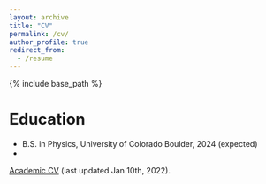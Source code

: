 ```yaml
---
layout: archive
title: "CV"
permalink: /cv/
author_profile: true
redirect_from:
  - /resume
---
```


{% include base_path %}

Education
======
* B.S. in Physics, University of Colorado Boulder, 2024 (expected)
* 
<a href="https://rohannaidu.github.io/files/Chavali_Shashank_[CV].pdf" target="_blank">Academic CV</a> (last updated Jan 10th, 2022).


